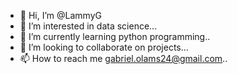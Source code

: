 - 👋 Hi, I’m @LammyG
- 👀 I’m interested in data science...
- 🌱 I’m currently learning python programming..
- 💞️ I’m looking to collaborate on projects...
- 📫 How to reach me gabriel.olams24@gmail.com..

<!---
LammyG/LammyG is a ✨ special ✨ repository because its `README.md` (this file) appears on your GitHub profile.
You can click the Preview link to take a look at your changes.
--->
